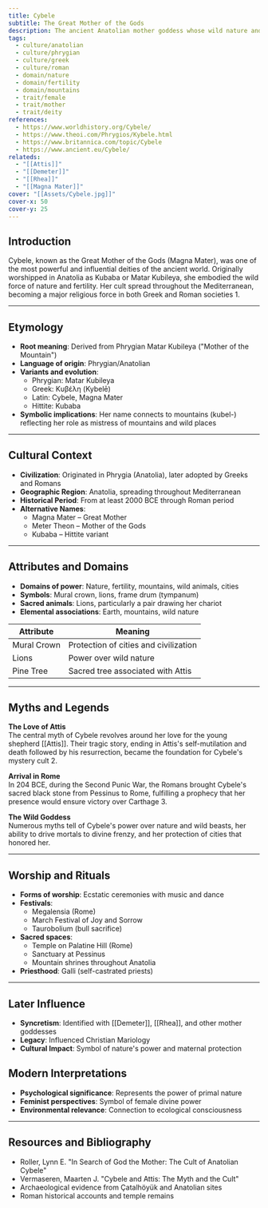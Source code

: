 ```yaml
---
title: Cybele
subtitle: The Great Mother of the Gods
description: The ancient Anatolian mother goddess whose wild nature and fierce love shaped the religious landscape of the Mediterranean world
tags:
  - culture/anatolian
  - culture/phrygian
  - culture/greek
  - culture/roman
  - domain/nature
  - domain/fertility
  - domain/mountains
  - trait/female
  - trait/mother
  - trait/deity
references:
  - https://www.worldhistory.org/Cybele/
  - https://www.theoi.com/Phrygios/Kybele.html
  - https://www.britannica.com/topic/Cybele
  - https://www.ancient.eu/Cybele/
relateds:
  - "[[Attis]]"
  - "[[Demeter]]"
  - "[[Rhea]]"
  - "[[Magna Mater]]"
cover: "[[Assets/Cybele.jpg]]"
cover-x: 50
cover-y: 25
---
```

##  Introduction
Cybele, known as the Great Mother of the Gods (Magna Mater), was one of the most powerful and influential deities of the ancient world. Originally worshipped in Anatolia as Kubaba or Matar Kubileya, she embodied the wild force of nature and fertility. Her cult spread throughout the Mediterranean, becoming a major religious force in both Greek and Roman societies <mcreference link="https://www.worldhistory.org/Cybele/" index="1">1</mcreference>.

---

## Etymology

- **Root meaning**: Derived from Phrygian Matar Kubileya ("Mother of the Mountain")
- **Language of origin**: Phrygian/Anatolian
- **Variants and evolution**:
  - Phrygian: Matar Kubileya
  - Greek: Κυβέλη (Kybelē)
  - Latin: Cybele, Magna Mater
  - Hittite: Kubaba
- **Symbolic implications**: Her name connects to mountains (kubel-) reflecting her role as mistress of mountains and wild places

---

##  Cultural Context

- **Civilization**: Originated in Phrygia (Anatolia), later adopted by Greeks and Romans
- **Geographic Region**: Anatolia, spreading throughout Mediterranean
- **Historical Period**: From at least 2000 BCE through Roman period
- **Alternative Names**:
  - Magna Mater – Great Mother
  - Meter Theon – Mother of the Gods
  - Kubaba – Hittite variant

---

## Attributes and Domains

- **Domains of power**: Nature, fertility, mountains, wild animals, cities
- **Symbols**: Mural crown, lions, frame drum (tympanum)
- **Sacred animals**: Lions, particularly a pair drawing her chariot
- **Elemental associations**: Earth, mountains, wild nature

| Attribute | Meaning |
|----------------|---------------------------------|
| Mural Crown | Protection of cities and civilization |
| Lions | Power over wild nature |
| Pine Tree | Sacred tree associated with Attis |

---

## Myths and Legends

**The Love of Attis**  
The central myth of Cybele revolves around her love for the young shepherd [[Attis]]. Their tragic story, ending in Attis's self-mutilation and death followed by his resurrection, became the foundation for Cybele's mystery cult <mcreference link="https://www.theoi.com/Phrygios/Kybele.html" index="2">2</mcreference>.

**Arrival in Rome**  
In 204 BCE, during the Second Punic War, the Romans brought Cybele's sacred black stone from Pessinus to Rome, fulfilling a prophecy that her presence would ensure victory over Carthage <mcreference link="https://www.britannica.com/topic/Cybele" index="3">3</mcreference>.

**The Wild Goddess**  
Numerous myths tell of Cybele's power over nature and wild beasts, her ability to drive mortals to divine frenzy, and her protection of cities that honored her.

---

## Worship and Rituals

- **Forms of worship**: Ecstatic ceremonies with music and dance
- **Festivals**: 
  - Megalensia (Rome)
  - March Festival of Joy and Sorrow
  - Taurobolium (bull sacrifice)
- **Sacred spaces**: 
  - Temple on Palatine Hill (Rome)
  - Sanctuary at Pessinus
  - Mountain shrines throughout Anatolia
- **Priesthood**: Galli (self-castrated priests)

---

## Later Influence

- **Syncretism**: Identified with [[Demeter]], [[Rhea]], and other mother goddesses
- **Legacy**: Influenced Christian Mariology
- **Cultural Impact**: Symbol of nature's power and maternal protection

## Modern Interpretations

- **Psychological significance**: Represents the power of primal nature
- **Feminist perspectives**: Symbol of female divine power
- **Environmental relevance**: Connection to ecological consciousness

---

## Resources and Bibliography

- Roller, Lynn E. "In Search of God the Mother: The Cult of Anatolian Cybele"
- Vermaseren, Maarten J. "Cybele and Attis: The Myth and the Cult"
- Archaeological evidence from Çatalhöyük and Anatolian sites
- Roman historical accounts and temple remains